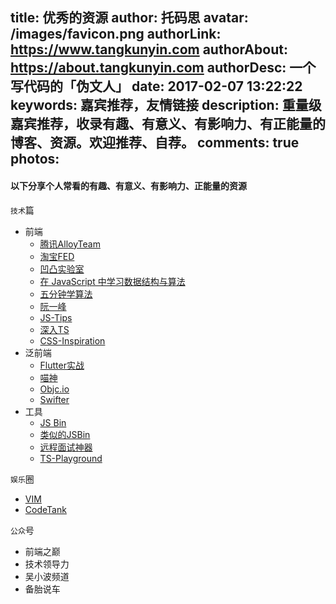 title: 优秀的资源
author: 托码思
avatar: /images/favicon.png
authorLink: https://www.tangkunyin.com
authorAbout: https://about.tangkunyin.com
authorDesc: 一个写代码的「伪文人」
date: 2017-02-07 13:22:22
keywords: 嘉宾推荐，友情链接
description: 重量级嘉宾推荐，收录有趣、有意义、有影响力、有正能量的博客、资源。欢迎推荐、自荐。
comments: true
photos:
---

#### 以下分享个人常看的有趣、有意义、有影响力、正能量的资源

`技术`篇

+ 前端
    - [腾讯AlloyTeam](http://www.alloyteam.com/)
    - [淘宝FED](http://taobaofed.org/)
    - [凹凸实验室](https://aotu.io/)
    - [在 JavaScript 中学习数据结构与算法](https://juejin.im/post/594dfe795188250d725a220a)
    - [五分钟学算法](http://www.cxyxiaowu.com/)
    - [阮一峰](http://www.ruanyifeng.com/blog/)
    - [JS-Tips](http://www.jstips.co/zh_CN/)
    - [深入TS](https://jkchao.github.io/typescript-book-chinese/)
    - [CSS-Inspiration](https://github.com/chokcoco/CSS-Inspiration)
+ 泛前端
    - [Flutter实战](https://book.flutterchina.club/)
    - [喵神](https://onevcat.com/)
    - [Objc.io](https://www.objc.io/)
    - [Swifter](http://swifter.tips/)   
+ 工具
    - [JS Bin](http://js.jirengu.com/hanihacuna/1/edit?js,console,output)
    - [类似的JSBin](http://jsfiddle.net/)
    - [远程面试神器](http://collabedit.com/)
    - [TS-Playground](https://www.tslang.cn/play/index.html)

`娱乐`圈

- [VIM](https://vim-adventures.com/)
- [CodeTank](http://codetank.alloyteam.com/)

`公众`号

- 前端之巅
- 技术领导力
- 吴小波频道
- 备胎说车
 

